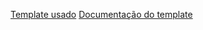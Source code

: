 [Template usado](https://demos.creative-tim.com/argon-design-system-angular/#/home)
[Documentação do template](https://demos.creative-tim.com/argon-design-system-angular/#/documentation/tutorial)
